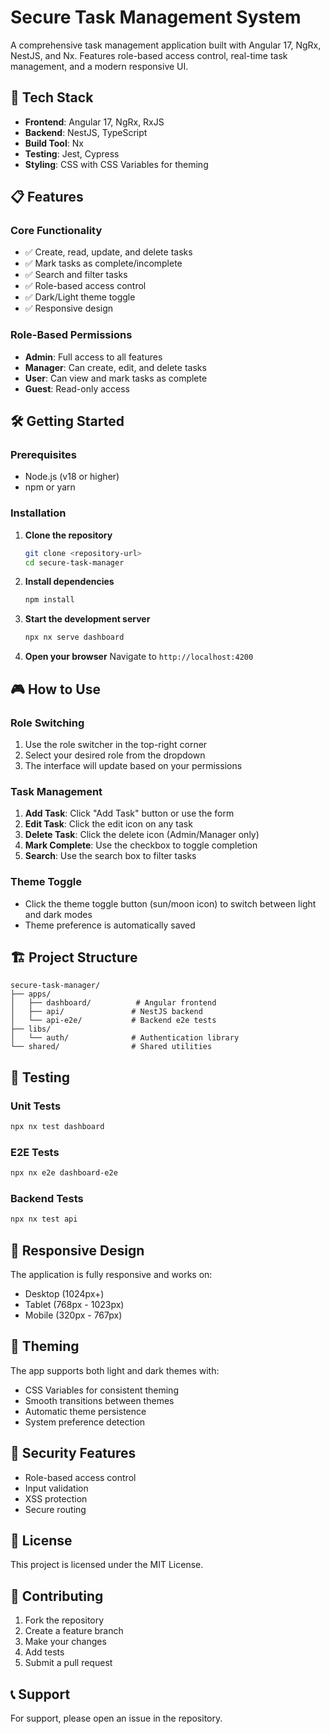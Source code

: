 # Secure Task Management System

A comprehensive task management application built with Angular 17, NgRx, NestJS, and Nx. Features role-based access control, real-time task management, and a modern responsive UI.

## 🚀 Tech Stack

- **Frontend**: Angular 17, NgRx, RxJS
- **Backend**: NestJS, TypeScript
- **Build Tool**: Nx
- **Testing**: Jest, Cypress
- **Styling**: CSS with CSS Variables for theming

## 📋 Features

### Core Functionality
- ✅ Create, read, update, and delete tasks
- ✅ Mark tasks as complete/incomplete
- ✅ Search and filter tasks
- ✅ Role-based access control
- ✅ Dark/Light theme toggle
- ✅ Responsive design

### Role-Based Permissions
- **Admin**: Full access to all features
- **Manager**: Can create, edit, and delete tasks
- **User**: Can view and mark tasks as complete
- **Guest**: Read-only access

## 🛠️ Getting Started

### Prerequisites
- Node.js (v18 or higher)
- npm or yarn

### Installation

1. **Clone the repository**
   ```bash
   git clone <repository-url>
   cd secure-task-manager
   ```

2. **Install dependencies**
   ```bash
   npm install
   ```

3. **Start the development server**
   ```bash
   npx nx serve dashboard
   ```

4. **Open your browser**
   Navigate to `http://localhost:4200`

## 🎮 How to Use

### Role Switching
1. Use the role switcher in the top-right corner
2. Select your desired role from the dropdown
3. The interface will update based on your permissions

### Task Management
1. **Add Task**: Click "Add Task" button or use the form
2. **Edit Task**: Click the edit icon on any task
3. **Delete Task**: Click the delete icon (Admin/Manager only)
4. **Mark Complete**: Use the checkbox to toggle completion
5. **Search**: Use the search box to filter tasks

### Theme Toggle
- Click the theme toggle button (sun/moon icon) to switch between light and dark modes
- Theme preference is automatically saved

## 🏗️ Project Structure

```
secure-task-manager/
├── apps/
│   ├── dashboard/          # Angular frontend
│   ├── api/               # NestJS backend
│   └── api-e2e/           # Backend e2e tests
├── libs/
│   └── auth/              # Authentication library
└── shared/                # Shared utilities
```

## 🧪 Testing

### Unit Tests
```bash
npx nx test dashboard
```

### E2E Tests
```bash
npx nx e2e dashboard-e2e
```

### Backend Tests
```bash
npx nx test api
```

## 📱 Responsive Design

The application is fully responsive and works on:
- Desktop (1024px+)
- Tablet (768px - 1023px)
- Mobile (320px - 767px)

## 🎨 Theming

The app supports both light and dark themes with:
- CSS Variables for consistent theming
- Smooth transitions between themes
- Automatic theme persistence
- System preference detection

## 🔐 Security Features

- Role-based access control
- Input validation
- XSS protection
- Secure routing

## 📄 License

This project is licensed under the MIT License.

## 🤝 Contributing

1. Fork the repository
2. Create a feature branch
3. Make your changes
4. Add tests
5. Submit a pull request

## 📞 Support

For support, please open an issue in the repository.
